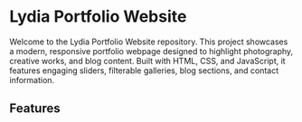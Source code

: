 # Lydia Portfolio Website

Welcome to the Lydia Portfolio Website repository. This project showcases a modern, responsive portfolio webpage designed to highlight photography, creative works, and blog content. Built with HTML, CSS, and JavaScript, it features engaging sliders, filterable galleries, blog sections, and contact information.

## Features
